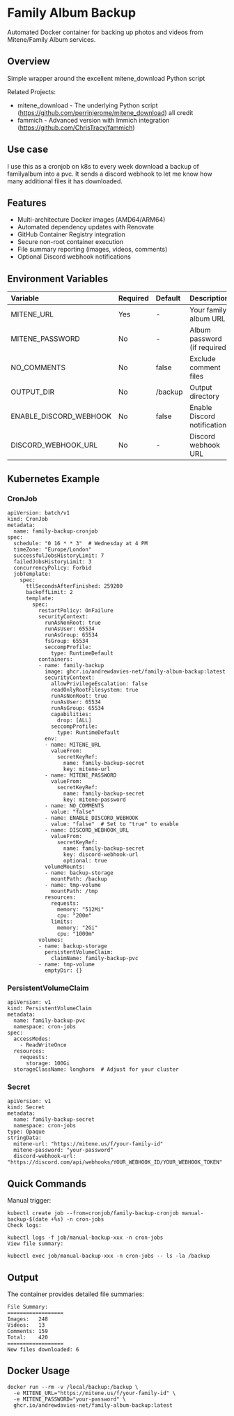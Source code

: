# Family Album Backup

Automated Docker container for backing up photos and videos from Mitene/Family Album services.

## Overview

Simple wrapper around the excellent mitene_download Python script

Related Projects:

- mitene_download - The underlying Python script (https://github.com/perrinjerome/mitene_download) all credit
- fammich - Advanced version with Immich integration (https://github.com/ChrisTracy/fammich)

## Use case

I use this as a cronjob on k8s to every week download a backup of familyalbum into a pvc. It sends a discord webhook to let me know how many additional files it has downloaded.

## Features

- Multi-architecture Docker images (AMD64/ARM64)
- Automated dependency updates with Renovate
- GitHub Container Registry integration
- Secure non-root container execution
- File summary reporting (images, videos, comments)
- Optional Discord webhook notifications


## Environment Variables

| Variable | Required | Default | Description |
| :-- | :-- | :-- | :-- |
| MITENE_URL | Yes | - | Your family album URL |
| MITENE_PASSWORD | No | - | Album password (if required) |
| NO_COMMENTS | No | false | Exclude comment files |
| OUTPUT_DIR | No | /backup | Output directory |
| ENABLE_DISCORD_WEBHOOK | No | false | Enable Discord notifications |
| DISCORD_WEBHOOK_URL | No | - | Discord webhook URL |

## Kubernetes Example

### CronJob

    apiVersion: batch/v1
    kind: CronJob
    metadata:
      name: family-backup-cronjob
    spec:
      schedule: "0 16 * * 3"  # Wednesday at 4 PM
      timeZone: "Europe/London"
      successfulJobsHistoryLimit: 7
      failedJobsHistoryLimit: 3
      concurrencyPolicy: Forbid
      jobTemplate:
        spec:
          ttlSecondsAfterFinished: 259200
          backoffLimit: 2
          template:
            spec:
              restartPolicy: OnFailure
              securityContext:
                runAsNonRoot: true
                runAsUser: 65534
                runAsGroup: 65534
                fsGroup: 65534
                seccompProfile:
                  type: RuntimeDefault
              containers:
              - name: family-backup
                image: ghcr.io/andrewdavies-net/family-album-backup:latest
                securityContext:
                  allowPrivilegeEscalation: false
                  readOnlyRootFilesystem: true
                  runAsNonRoot: true
                  runAsUser: 65534
                  runAsGroup: 65534
                  capabilities:
                    drop: [ALL]
                  seccompProfile:
                    type: RuntimeDefault
                env:
                - name: MITENE_URL
                  valueFrom:
                    secretKeyRef:
                      name: family-backup-secret
                      key: mitene-url
                - name: MITENE_PASSWORD
                  valueFrom:
                    secretKeyRef:
                      name: family-backup-secret
                      key: mitene-password
                - name: NO_COMMENTS
                  value: "false"
                - name: ENABLE_DISCORD_WEBHOOK
                  value: "false"  # Set to "true" to enable
                - name: DISCORD_WEBHOOK_URL
                  valueFrom:
                    secretKeyRef:
                      name: family-backup-secret
                      key: discord-webhook-url
                      optional: true
                volumeMounts:
                - name: backup-storage
                  mountPath: /backup
                - name: tmp-volume
                  mountPath: /tmp
                resources:
                  requests:
                    memory: "512Mi"
                    cpu: "200m"
                  limits:
                    memory: "2Gi"
                    cpu: "1000m"
              volumes:
              - name: backup-storage
                persistentVolumeClaim:
                  claimName: family-backup-pvc
              - name: tmp-volume
                emptyDir: {}
    
### PersistentVolumeClaim

    apiVersion: v1
    kind: PersistentVolumeClaim
    metadata:
      name: family-backup-pvc
      namespace: cron-jobs
    spec:
      accessModes:
        - ReadWriteOnce
      resources:
        requests:
          storage: 100Gi
      storageClassName: longhorn  # Adjust for your cluster
    
### Secret

    apiVersion: v1
    kind: Secret
    metadata:
      name: family-backup-secret
      namespace: cron-jobs
    type: Opaque
    stringData:
      mitene-url: "https://mitene.us/f/your-family-id"
      mitene-password: "your-password"
      discord-webhook-url: "https://discord.com/api/webhooks/YOUR_WEBHOOK_ID/YOUR_WEBHOOK_TOKEN"
    
## Quick Commands

Manual trigger:

    kubectl create job --from=cronjob/family-backup-cronjob manual-backup-$(date +%s) -n cron-jobs
    Check logs:

    kubectl logs -f job/manual-backup-xxx -n cron-jobs
    View file summary:

    kubectl exec job/manual-backup-xxx -n cron-jobs -- ls -la /backup
    
## Output

The container provides detailed file summaries:

    File Summary:
    ==================
    Images:   248
    Videos:   13  
    Comments: 159
    Total:    420
    ==================
    New files downloaded: 6
    
## Docker Usage

    docker run --rm -v /local/backup:/backup \
      -e MITENE_URL="https://mitene.us/f/your-family-id" \
      -e MITENE_PASSWORD="your-password" \
      ghcr.io/andrewdavies-net/family-album-backup:latest
    
